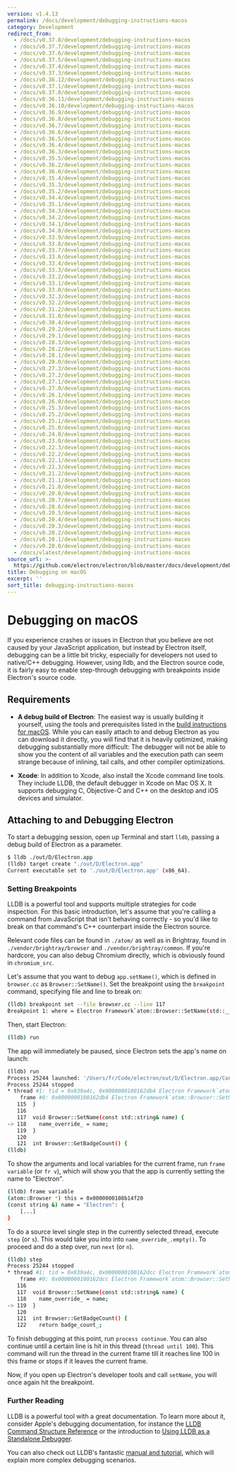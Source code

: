 ```yaml
---
version: v1.4.13
permalink: /docs/development/debugging-instructions-macos
category: Development
redirect_from:
  - /docs/v0.37.8/development/debugging-instructions-macos
  - /docs/v0.37.7/development/debugging-instructions-macos
  - /docs/v0.37.6/development/debugging-instructions-macos
  - /docs/v0.37.5/development/debugging-instructions-macos
  - /docs/v0.37.4/development/debugging-instructions-macos
  - /docs/v0.37.3/development/debugging-instructions-macos
  - /docs/v0.36.12/development/debugging-instructions-macos
  - /docs/v0.37.1/development/debugging-instructions-macos
  - /docs/v0.37.0/development/debugging-instructions-macos
  - /docs/v0.36.11/development/debugging-instructions-macos
  - /docs/v0.36.10/development/debugging-instructions-macos
  - /docs/v0.36.9/development/debugging-instructions-macos
  - /docs/v0.36.8/development/debugging-instructions-macos
  - /docs/v0.36.7/development/debugging-instructions-macos
  - /docs/v0.36.6/development/debugging-instructions-macos
  - /docs/v0.36.5/development/debugging-instructions-macos
  - /docs/v0.36.4/development/debugging-instructions-macos
  - /docs/v0.36.3/development/debugging-instructions-macos
  - /docs/v0.35.5/development/debugging-instructions-macos
  - /docs/v0.36.2/development/debugging-instructions-macos
  - /docs/v0.36.0/development/debugging-instructions-macos
  - /docs/v0.35.4/development/debugging-instructions-macos
  - /docs/v0.35.3/development/debugging-instructions-macos
  - /docs/v0.35.2/development/debugging-instructions-macos
  - /docs/v0.34.4/development/debugging-instructions-macos
  - /docs/v0.35.1/development/debugging-instructions-macos
  - /docs/v0.34.3/development/debugging-instructions-macos
  - /docs/v0.34.2/development/debugging-instructions-macos
  - /docs/v0.34.1/development/debugging-instructions-macos
  - /docs/v0.34.0/development/debugging-instructions-macos
  - /docs/v0.33.9/development/debugging-instructions-macos
  - /docs/v0.33.8/development/debugging-instructions-macos
  - /docs/v0.33.7/development/debugging-instructions-macos
  - /docs/v0.33.6/development/debugging-instructions-macos
  - /docs/v0.33.4/development/debugging-instructions-macos
  - /docs/v0.33.3/development/debugging-instructions-macos
  - /docs/v0.33.2/development/debugging-instructions-macos
  - /docs/v0.33.1/development/debugging-instructions-macos
  - /docs/v0.33.0/development/debugging-instructions-macos
  - /docs/v0.32.3/development/debugging-instructions-macos
  - /docs/v0.32.2/development/debugging-instructions-macos
  - /docs/v0.31.2/development/debugging-instructions-macos
  - /docs/v0.31.0/development/debugging-instructions-macos
  - /docs/v0.30.4/development/debugging-instructions-macos
  - /docs/v0.29.2/development/debugging-instructions-macos
  - /docs/v0.29.1/development/debugging-instructions-macos
  - /docs/v0.28.3/development/debugging-instructions-macos
  - /docs/v0.28.2/development/debugging-instructions-macos
  - /docs/v0.28.1/development/debugging-instructions-macos
  - /docs/v0.28.0/development/debugging-instructions-macos
  - /docs/v0.27.3/development/debugging-instructions-macos
  - /docs/v0.27.2/development/debugging-instructions-macos
  - /docs/v0.27.1/development/debugging-instructions-macos
  - /docs/v0.27.0/development/debugging-instructions-macos
  - /docs/v0.26.1/development/debugging-instructions-macos
  - /docs/v0.26.0/development/debugging-instructions-macos
  - /docs/v0.25.3/development/debugging-instructions-macos
  - /docs/v0.25.2/development/debugging-instructions-macos
  - /docs/v0.25.1/development/debugging-instructions-macos
  - /docs/v0.25.0/development/debugging-instructions-macos
  - /docs/v0.24.0/development/debugging-instructions-macos
  - /docs/v0.23.0/development/debugging-instructions-macos
  - /docs/v0.22.3/development/debugging-instructions-macos
  - /docs/v0.22.2/development/debugging-instructions-macos
  - /docs/v0.22.1/development/debugging-instructions-macos
  - /docs/v0.21.3/development/debugging-instructions-macos
  - /docs/v0.21.2/development/debugging-instructions-macos
  - /docs/v0.21.1/development/debugging-instructions-macos
  - /docs/v0.21.0/development/debugging-instructions-macos
  - /docs/v0.20.8/development/debugging-instructions-macos
  - /docs/v0.20.7/development/debugging-instructions-macos
  - /docs/v0.20.6/development/debugging-instructions-macos
  - /docs/v0.20.5/development/debugging-instructions-macos
  - /docs/v0.20.4/development/debugging-instructions-macos
  - /docs/v0.20.3/development/debugging-instructions-macos
  - /docs/v0.20.2/development/debugging-instructions-macos
  - /docs/v0.20.1/development/debugging-instructions-macos
  - /docs/v0.20.0/development/debugging-instructions-macos
  - /docs/vlatest/development/debugging-instructions-macos
source_url: >-
  https://github.com/electron/electron/blob/master/docs/development/debugging-instructions-macos.md
title: Debugging on macOS
excerpt: ''
sort_title: debugging-instructions-macos
---
```

# Debugging on macOS

If you experience crashes or issues in Electron that you believe are not caused by your JavaScript application, but instead by Electron itself, debugging can be a little bit tricky, especially for developers not used to native/C++ debugging. However, using lldb, and the Electron source code, it is fairly easy to enable step-through debugging with breakpoints inside Electron's source code.

## Requirements

*   **A debug build of Electron**: The easiest way is usually building it yourself, using the tools and prerequisites listed in the [build instructions for macOS]({{site.baseurl}}/docs/development/build-instructions-osx). While you can easily attach to and debug Electron as you can download it directly, you will find that it is heavily optimized, making debugging substantially more difficult: The debugger will not be able to show you the content of all variables and the execution path can seem strange because of inlining, tail calls, and other compiler optimizations.

*   **Xcode**: In addition to Xcode, also install the Xcode command line tools. They include LLDB, the default debugger in Xcode on Mac OS X. It supports debugging C, Objective-C and C++ on the desktop and iOS devices and simulator.

## Attaching to and Debugging Electron

To start a debugging session, open up Terminal and start `lldb`, passing a debug build of Electron as a parameter.

```bash
$ lldb ./out/D/Electron.app
(lldb) target create "./out/D/Electron.app"
Current executable set to './out/D/Electron.app' (x86_64).
```

### Setting Breakpoints

LLDB is a powerful tool and supports multiple strategies for code inspection. For this basic introduction, let's assume that you're calling a command from JavaScript that isn't behaving correctly - so you'd like to break on that command's C++ counterpart inside the Electron source.

Relevant code files can be found in `./atom/` as well as in Brightray, found in `./vendor/brightray/browser` and `./vendor/brightray/common`. If you're hardcore, you can also debug Chromium directly, which is obviously found in `chromium_src`.

Let's assume that you want to debug `app.setName()`, which is defined in `browser.cc` as `Browser::SetName()`. Set the breakpoint using the `breakpoint` command, specifying file and line to break on:

```bash
(lldb) breakpoint set --file browser.cc --line 117
Breakpoint 1: where = Electron Framework`atom::Browser::SetName(std::__1::basic_string<char, std::__1::char_traits<char>, std::__1::allocator<char> > const&) + 20 at browser.cc:118, address = 0x000000000015fdb4
```

Then, start Electron:

```bash
(lldb) run
```

The app will immediately be paused, since Electron sets the app's name on launch:

```bash
(lldb) run
Process 25244 launched: '/Users/fr/Code/electron/out/D/Electron.app/Contents/MacOS/Electron' (x86_64)
Process 25244 stopped
* thread #1: tid = 0x839a4c, 0x0000000100162db4 Electron Framework`atom::Browser::SetName(this=0x0000000108b14f20, name="Electron") + 20 at browser.cc:118, queue = 'com.apple.main-thread', stop reason = breakpoint 1.1
    frame #0: 0x0000000100162db4 Electron Framework`atom::Browser::SetName(this=0x0000000108b14f20, name="Electron") + 20 at browser.cc:118
   115 	}
   116
   117 	void Browser::SetName(const std::string& name) {
-> 118 	  name_override_ = name;
   119 	}
   120
   121 	int Browser::GetBadgeCount() {
(lldb)
```

To show the arguments and local variables for the current frame, run `frame variable` (or `fr v`), which will show you that the app is currently setting the name to "Electron".

```bash
(lldb) frame variable
(atom::Browser *) this = 0x0000000108b14f20
(const string &) name = "Electron": {
    [...]
}
```

To do a source level single step in the currently selected thread, execute `step` (or `s`). This would take you into into `name_override_.empty()`. To proceed and do a step over, run `next` (or `n`).

```bash
(lldb) step
Process 25244 stopped
* thread #1: tid = 0x839a4c, 0x0000000100162dcc Electron Framework`atom::Browser::SetName(this=0x0000000108b14f20, name="Electron") + 44 at browser.cc:119, queue = 'com.apple.main-thread', stop reason = step in
    frame #0: 0x0000000100162dcc Electron Framework`atom::Browser::SetName(this=0x0000000108b14f20, name="Electron") + 44 at browser.cc:119
   116
   117 	void Browser::SetName(const std::string& name) {
   118 	  name_override_ = name;
-> 119 	}
   120
   121 	int Browser::GetBadgeCount() {
   122 	  return badge_count_;
```

To finish debugging at this point, run `process continue`. You can also continue until a certain line is hit in this thread (`thread until 100`). This command will run the thread in the current frame till it reaches line 100 in this frame or stops if it leaves the current frame.

Now, if you open up Electron's developer tools and call `setName`, you will once again hit the breakpoint.

### Further Reading

LLDB is a powerful tool with a great documentation. To learn more about it, consider Apple's debugging documentation, for instance the [LLDB Command Structure Reference](https://developer.apple.com/library/mac/documentation/IDEs/Conceptual/gdb_to_lldb_transition_guide/document/lldb-basics.html#//apple_ref/doc/uid/TP40012917-CH2-SW2) or the introduction to [Using LLDB as a Standalone Debugger](https://developer.apple.com/library/mac/documentation/IDEs/Conceptual/gdb_to_lldb_transition_guide/document/lldb-terminal-workflow-tutorial.html).

You can also check out LLDB's fantastic [manual and tutorial](http://lldb.llvm.org/tutorial.html), which will explain more complex debugging scenarios.
